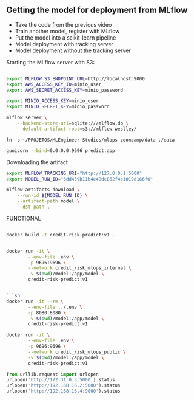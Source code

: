 ## Getting the model for deployment from MLflow

* Take the code from the previous video
* Train another model, register with MLflow
* Put the model into a scikit-learn pipeline
* Model deployment with tracking server
* Model deployment without the tracking server

Starting the MLflow server with S3:

```bash

export MLFLOW_S3_ENDPOINT_URL=http://localhost:9000
export AWS_ACCESS_KEY_ID=minio_user
export AWS_SECRET_ACCESS_KEY=minio_password

export MINIO_ACCESS_KEY=minio_user
export MINIO_SECRET_KEY=minio_password

mlflow server \
    --backend-store-uri=sqlite:///mlflow.db \
    --default-artifact-root=s3://mlflow-weslley/
```

```
ln -s ~/PROJETOS/MLEngineer-Studies/mlops-zoomcamp/data ./data
```

```sh
gunicorn --bind=0.0.0.0:9696 predict:app
```




Downloading the artifact

```bash
export MLFLOW_TRACKING_URI="http://127.0.0.1:5000"
export MODEL_RUN_ID="6dd459b11b4e48dc862f4e1019d166f6"

mlflow artifacts download \
    --run-id ${MODEL_RUN_ID} \
    --artifact-path model \
    --dst-path .
```

FUNCTIONAL
```sh

docker build -t credit-risk-predict:v1 .


docker run -it \
        --env-file .env \
        -p 9696:9696 \
        --network credit_risk_mlops_internal \
        -v $(pwd)/model:/app/model \
        credit-risk-predict:v1


```sh
docker run -it --rm \
        --env-file ../.env \
        -p 8080:8080 \
        -v $(pwd)/model:/app/model \
        credit-risk-predict:v1

docker run -it \
        --env-file .env \
        -p 9696:9696 \
        --network credit_risk_mlops_public \
        -v $(pwd)/model:/app/model \
        credit-risk-predict:v1
```


```py
from urllib.request import urlopen
urlopen('http://172.31.0.3:5000').status
urlopen('http://192.168.16.2:5000').status
urlopen('http://192.168.16.4:9000').status
```